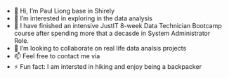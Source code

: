 - 👋 Hi, I’m Paul Liong base in Shirely
- 👀 I’m interested in exploring in the data analysis
- 🌱 I have finished an intensive JustIT 8-week Data Technician Bootcamp course after spending more that a decasde in System Administrator Role.
- 💞️ I’m looking to collaborate on real life data analsis projects
- 📫 Feel free to contact me via 
- ⚡ Fun fact: I am intersted in hiking and enjoy being a backpacker

<!---
pliong-justitbootcamp/pliong-justitbootcamp is a ✨ special ✨ repository because its `README.md` (this file) appears on your GitHub profile.
You can click the Preview link to take a look at your changes.
--->
